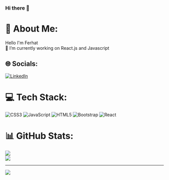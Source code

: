 ### Hi there 👋
# 💫 About Me:
Hello I'm Ferhat <br> 🔭 I’m currently working on React.js and Javascript


## 🌐 Socials:
[![LinkedIn](https://img.shields.io/badge/LinkedIn-%230077B5.svg?logo=linkedin&logoColor=white)](https://linkedin.com/in/https://www.linkedin.com/in/ferhat-erg%C3%BCn-43a713259/) 

# 💻 Tech Stack:
![CSS3](https://img.shields.io/badge/css3-%231572B6.svg?style=for-the-badge&logo=css3&logoColor=white) ![JavaScript](https://img.shields.io/badge/javascript-%23323330.svg?style=for-the-badge&logo=javascript&logoColor=%23F7DF1E) ![HTML5](https://img.shields.io/badge/html5-%23E34F26.svg?style=for-the-badge&logo=html5&logoColor=white) ![Bootstrap](https://img.shields.io/badge/bootstrap-%23563D7C.svg?style=for-the-badge&logo=bootstrap&logoColor=white) ![React](https://img.shields.io/badge/react-%2320232a.svg?style=for-the-badge&logo=react&logoColor=%2361DAFB)
# 📊 GitHub Stats:
![](https://github-readme-stats.vercel.app/api?username=ferhatergun&theme=calm&hide_border=false&include_all_commits=false&count_private=true)<br/>
![](https://github-readme-stats.vercel.app/api/top-langs/?username=ferhatergun&theme=calm&hide_border=false&include_all_commits=false&count_private=true&layout=compact)

---
[![](https://visitcount.itsvg.in/api?id=ferhatergun&icon=0&color=0)]()

<!-- -->
